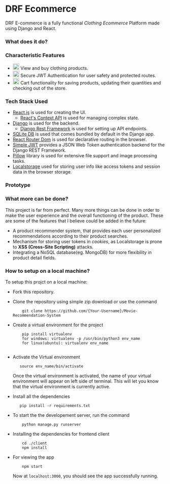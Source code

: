 # DRF Ecommerce
 
DRF E-commerce is a fully functional *Clothing Ecommerce* Platform made using Django and React.
 
### What does it do?



### Characteristic Features

* <img src="https://img.icons8.com/ultraviolet/40/000000/shop.png" height = "20" width = "20"/> View and buy clothing products.
* <img src="https://img.icons8.com/ultraviolet/40/000000/lock-2.png" height = "20" width = "20"/> Secure JWT Authentication for user safety and protected routes.
* <img src="https://img.icons8.com/fluent/48/000000/fast-cart.png" height = "20" width = "20"/> Cart functionality for saving products, updating their quantities and checking out of the store.


### Tech Stack Used
 
* [React.js](https://github.com/facebook/react "React.js + Hooks") is used for creating the UI.
    * [React's Context API](https://github.com/facebook/react "React's Context API") is used for managing complex state.
* [Django](https://www.djangoproject.com/ "Django") is used for the backend.
    * [Django Rest Framework](https://www.django-rest-framework.org/ "Django Rest Framework") is used for setting up API endpoints.
* [SQLite DB](https://sqlite.org/docs.html "SQLite DB") is used that comes bundled by default in the Django app.
* [React Router Dom](https://reactrouter.com/web "React Router Dom") is used for declarative routing in the browser.
* [Simple JWT](https://django-rest-framework-simplejwt.readthedocs.io/en/latest/ "Simple JWT") provides a JSON Web Token authentication backend for the Django REST Framework.
* [Pillow](https://pillow.readthedocs.io/en/stable/ "Pillow") library is used for extensive file support and image processing tasks.
* [Localstorage](https://developer.chrome.com/docs/devtools/storage/localstorage/ "Localstorage") used for storing user info like access tokens and session data in the browser storage.
 
### Prototype



### What more can be done?
 
This project is far from perfect. Many more things can be done in order to make the user experience and the overall functioning of the product. These are some of the features that I believe could be added in the future:
 
* A product recommender system, that provides each user personalized recommendations according to their product searches.
* Mechanism for storing user tokens in *cookies*, as Localstorage is prone to **XSS (Cross-Site Scripting)** attacks.
* Integrating a NoSQL database(eg. MongoDB) for more flexibility in product detail fields.
 
 
### How to setup on a local machine?

To setup this projct on a local machine:

* Fork this repository.
* Clone the repository using simple zip download or use the command
    ```
        git clone https://github.com/{Your-Username}/Movie-Recommendation-System
    ```
* Create a virtual environment for the project
    ```
        pip install virtualenv
        for windows: virtualenv -p /usr/bin/python3 env_name
        for linux(ubuntu): virtualenv env_name
        
    ```
* Activate the Virtual environment
    ```
       source env_name/bin/activate
    ```
    Once the virtual environment is activated, the name of your virtual environment will appear on left side of terminal. This will let you know that the virtual environment is currently active. 

* Install all the dependencies
    ```
       pip install -r requirements.txt
    ```

* To start the  the developement server, run the command
    ```
        python manage.py runserver
    ```
* Installing the dependencies for frontend client
    ```
        cd ./client
        npm install
    ```    
* For viewing the app
    ```
        npm start
    ```

    Now at `localhost:3000`, you should see the app successfully running.